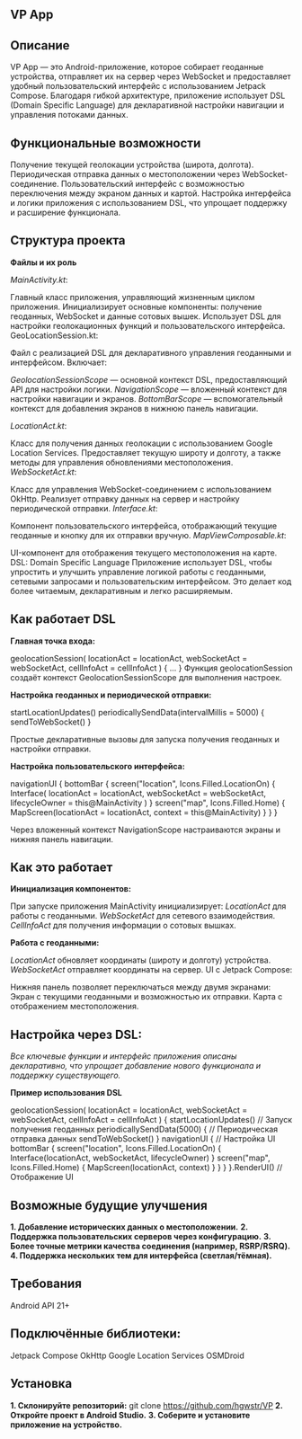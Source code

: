 ## VP App

## Описание

VP App — это Android-приложение, которое собирает геоданные устройства, отправляет их на сервер через WebSocket и предоставляет удобный пользовательский интерфейс с использованием Jetpack Compose. Благодаря гибкой архитектуре, приложение использует DSL (Domain Specific Language) для декларативной настройки навигации и управления потоками данных.

## Функциональные возможности
Получение текущей геолокации устройства (широта, долгота).
Периодическая отправка данных о местоположении через WebSocket-соединение.
Пользовательский интерфейс с возможностью переключения между экраном данных и картой.
Настройка интерфейса и логики приложения с использованием DSL, что упрощает поддержку и расширение функционала.

## Структура проекта

**Файлы и их роль**

*MainActivity.kt*:

Главный класс приложения, управляющий жизненным циклом приложения.
Инициализирует основные компоненты: получение геоданных, WebSocket и данные сотовых вышек.
Использует DSL для настройки геолокационных функций и пользовательского интерфейса.
GeoLocationSession.kt:

Файл с реализацией DSL для декларативного управления геоданными и интерфейсом.
Включает:

*GeolocationSessionScope* — основной контекст DSL, предоставляющий API для настройки логики.
*NavigationScope* — вложенный контекст для настройки навигации и экранов.
*BottomBarScope* — вспомогательный контекст для добавления экранов в нижнюю панель навигации.

*LocationAct.kt*:

Класс для получения данных геолокации с использованием Google Location Services.
Предоставляет текущую широту и долготу, а также методы для управления обновлениями местоположения.
*WebSocketAct.kt*:

Класс для управления WebSocket-соединением с использованием OkHttp.
Реализует отправку данных на сервер и настройку периодической отправки.
*Interface.kt*:

Компонент пользовательского интерфейса, отображающий текущие геоданные и кнопку для их отправки вручную.
*MapViewComposable.kt*:

UI-компонент для отображения текущего местоположения на карте.
DSL: Domain Specific Language
Приложение использует DSL, чтобы упростить и улучшить управление логикой работы с геоданными, сетевыми запросами и пользовательским интерфейсом. Это делает код более читаемым, декларативным и легко расширяемым.

## Как работает DSL

**Главная точка входа:**

geolocationSession(
    locationAct = locationAct,
    webSocketAct = webSocketAct,
    cellInfoAct = cellInfoAct
) {
    ...
}
Функция geolocationSession создаёт контекст GeolocationSessionScope для выполнения настроек.

**Настройка геоданных и периодической отправки:**

startLocationUpdates()
periodicallySendData(intervalMillis = 5000) {
    sendToWebSocket()
}

Простые декларативные вызовы для запуска получения геоданных и настройки отправки.

**Настройка пользовательского интерфейса:**

navigationUI {
    bottomBar {
        screen("location", Icons.Filled.LocationOn) {
            Interface(
                locationAct = locationAct,
                webSocketAct = webSocketAct,
                lifecycleOwner = this@MainActivity
            )
        }
        screen("map", Icons.Filled.Home) {
            MapScreen(locationAct = locationAct, context = this@MainActivity)
        }
    }
}

Через вложенный контекст NavigationScope настраиваются экраны и нижняя панель навигации.

## Как это работает

**Инициализация компонентов:**

При запуске приложения MainActivity инициализирует:
*LocationAct* для работы с геоданными.
*WebSocketAct* для сетевого взаимодействия.
*CellInfoAct* для получения информации о сотовых вышках.

**Работа с геоданными:**

*LocationAct* обновляет координаты (широту и долготу) устройства.
*WebSocketAct* отправляет координаты на сервер.
UI с Jetpack Compose:

Нижняя панель позволяет переключаться между двумя экранами:
Экран с текущими геоданными и возможностью их отправки.
Карта с отображением местоположения.

## Настройка через DSL:

*Все ключевые функции и интерфейс приложения описаны декларативно, что упрощает добавление нового функционала и поддержку существующего.*

**Пример использования DSL**

geolocationSession(
    locationAct = locationAct,
    webSocketAct = webSocketAct,
    cellInfoAct = cellInfoAct
) {
    startLocationUpdates() // Запуск получения геоданных
    periodicallySendData(5000) { // Периодическая отправка данных
        sendToWebSocket()
    }
    navigationUI { // Настройка UI
        bottomBar {
            screen("location", Icons.Filled.LocationOn) {
                Interface(locationAct, webSocketAct, lifecycleOwner)
            }
            screen("map", Icons.Filled.Home) {
                MapScreen(locationAct, context)
            }
        }
    }
}.RenderUI() // Отображение UI

## Возможные будущие улучшения

**1. Добавление исторических данных о местоположении.**
**2. Поддержка пользовательских серверов через конфигурацию.**
**3. Более точные метрики качества соединения (например, RSRP/RSRQ).**
**4. Поддержка нескольких тем для интерфейса (светлая/тёмная).**

## Требования

Android API 21+

## Подключённые библиотеки:

Jetpack Compose
OkHttp
Google Location Services
OSMDroid

## Установка

**1. Склонируйте репозиторий:**
git clone https://github.com/hgwstr/VP
**2. Откройте проект в Android Studio.**
**3. Соберите и установите приложение на устройство.**
